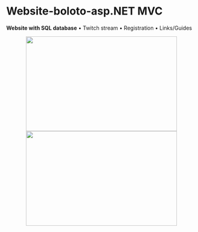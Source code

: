 # Website-boloto-asp.NET MVC
**Website with SQL database**
• Twitch stream
• Registration
• Links/Guides


<p align="center">
   <img width="400" height="250" src="https://user-images.githubusercontent.com/17459523/210518821-65c39ddb-8353-4fa2-9127-22d15ff66996.png">
  
  
   <img width="400" height="250" src="https://media1.giphy.com/media/LtwxtiycQxY6H29u1M/giphy.gif?cid=790b7611ebbba9bc27d76894283471fbfa780126e371611c&rid=giphy.gif&ct=g">

</p>
